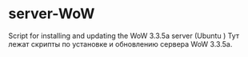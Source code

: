 # server-WoW
Script for installing and updating the WoW 3.3.5a server (Ubuntu )
Тут лежат скрипты по установке и обновлению сервера WoW 3.3.5a. 
